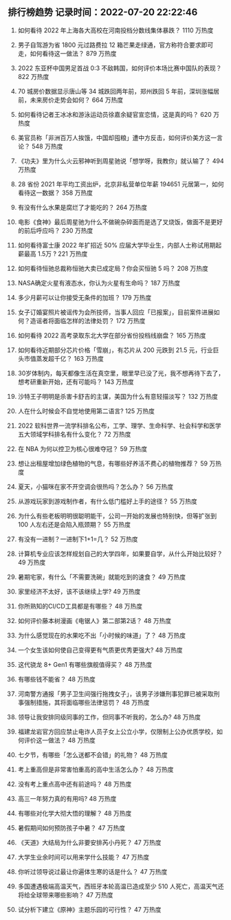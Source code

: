 
## 排行榜趋势 记录时间：2022-07-20 22:22:46
  
  1. 如何看待 2022 年上海各大高校在河南投档分数线集体暴跌？ 1110 万热度
    
  2. 男子自驾游为省 1800 元过路费拉 12 箱芒果走绿通，官方称符合要求即可走，如何看待这一做法？ 879 万热度
    
  3. 2022 东亚杯中国男足首战 0:3 不敌韩国，如何评价本场比赛中国队的表现？ 822 万热度
    
  4. 70 城房价数据显示唐山等 34 城跌回两年前，郑州跌回 5 年前，深圳涨幅居前，未来房价走势会如何？ 664 万热度
    
  5. 如何看待记者王冰冰和游泳运动员徐嘉余疑官宣恋情，这是真的吗？ 620 万热度
    
  6. 美官员称「非洲百万人挨饿，中国却囤粮」遭中方反击，如何评价美方这一言论？ 548 万热度
    
  7. 《功夫》里为什么火云邪神听到周星驰说「想学呀，我教你」就认输了？ 494 万热度
    
  8. 28 省份 2021 年平均工资出炉，北京非私营单位年薪 194651 元居第一，如何看待这一数据？ 358 万热度
    
  9. 有没有什么水果是腐烂了才能吃的？ 264 万热度
    
  10. 电影《食神》最后周星驰为什么不做碗杂碎面而是选了叉烧饭，做面不是更好的前后呼应吗？ 230 万热度
    
  11. 如何看待富士康 2022 年扩招近 50% 应届大学毕业生，内部人士称试用期起薪最高 1.5万 ? 221 万热度
    
  12. 如何看待恒驰总裁称恒驰大卖已成定局？你会买恒驰 5 吗？ 208 万热度
    
  13. NASA确定火星有液态水，你认为火星有生命吗？ 187 万热度
    
  14. 多少月薪可以让你接受无条件的加班？ 179 万热度
    
  15. 女子订婚宴照片被谣传为会所技师，当事人回应「已报案」，目前案件进展如何？造谣者将面临怎样的法律处罚？ 172 万热度
    
  16. 如何看待 2022 高考录取东北大学在部分省份投档线崩盘？ 165 万热度
    
  17. 如何看待近期部分芯片价格「雪崩」，有芯片从 200 元跌到 21.5 元，行业巨头市值蒸发超千亿？ 163 万热度
    
  18. 30岁体制内，每天都像生活在真空里，眼里早已没了光，我不想再待下去了，想考研重新开始，还有可能吗？ 143 万热度
    
  19. 沙特王子明明是杀害卡舒吉的主谋，美国为什么有意轻描淡写？ 132 万热度
    
  20. 人在什么时候会不自觉地使用第二语言? 125 万热度
    
  21. 2022 软科世界一流学科排名公布，工学、理学、生命科学、社会科学和医学五大领域学科排名有什么变化？ 72 万热度
    
  22. 在 NBA 为何以控卫为核心很难夺冠？ 59 万热度
    
  23. 想让出租屋增加绿色植物的气息，有哪些好养活不费心的植物推荐？ 59 万热度
    
  24. 夏天，小猫咪在家不开空调会很热吗？怎么办？ 56 万热度
    
  25. 从游戏玩家到游戏制作者，有什么低门槛好上手的途径？ 55 万热度
    
  26. 为什么有些老板明明很聪明能干，公司一开始的发展也特别快，但等扩张到 100 人左右还是会陷入瓶颈期？ 55 万热度
    
  27. 有没有一进制？一进制下1+1=几？ 52 万热度
    
  28. 计算机专业应该怎样规划自己的大学四年，如果要自学，从什么开始比较好？ 49 万热度
    
  29. 暑期宅家，有什么「不需要洗碗」就能吃到的速食？ 49 万热度
    
  30. 家里经济不太好，该不该继续上学? 49 万热度
    
  31. 你所熟知的CI/CD工具都是有哪些？ 48 万热度
    
  32. 如何评价藤本树漫画《电锯人》第二部第2话？ 48 万热度
    
  33. 为什么感觉现在的水果吃不出「小时候的味道」了？ 48 万热度
    
  34. 一个女生该如何使自己变得更有气质更优秀更强大? 48 万热度
    
  35. 这代骁龙 8+ Gen1 有哪些旗舰值得买？ 48 万热度
    
  36. 有哪些钱不能省？ 48 万热度
    
  37. 河南警方通报「男子卫生间强行拖拽女子」，该男子涉嫌刑事犯罪已被采取刑事强制措施，其将面临哪些法律惩罚？ 48 万热度
    
  38. 领导让我安排同级同事的工作，但同事不听我的，怎么办? 48 万热度
    
  39. 福建龙岩官方回应禁止电诈人员子女上公立小学，仅限制上公办优质学校，如何评价这一做法？ 48 万热度
    
  40. 七夕节，有哪些「怎么送都不会错」的礼物？ 48 万热度
    
  41. 考上重高但是非常害怕重高的高中生活怎么办？ 48 万热度
    
  42. 没有考上重点高中还有前途吗？ 48 万热度
    
  43. 高三一年努力真的有用吗? 48 万热度
    
  44. 有哪些对化学大彻大悟的理解？ 48 万热度
    
  45. 暑假期间如何预防孩子中暑？ 47 万热度
    
  46. 《天道》大结局为什么非要安排芮小丹死？ 47 万热度
    
  47. 大学生业余时间可以用来学什么技能？ 47 万热度
    
  48. 你听过领导说过最让你遍体生寒的话是什么？ 47 万热度
    
  49. 多国遭遇极端高温天气，西班牙本轮高温已造成至少 510 人死亡，高温天气还将给全球带来哪些影响？ 47 万热度
    
  50. 试分析下建立《原神》主题乐园的可行性？ 47 万热度
    